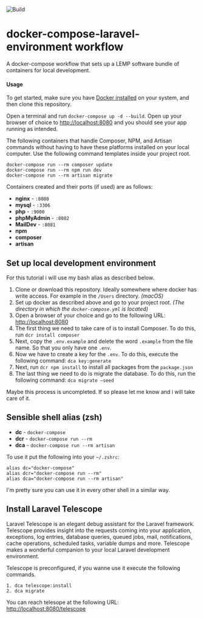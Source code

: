 ![Build](https://github.com/egolive/docker-compose-lemp-laravel-environment/workflows/Build/badge.svg)

# docker-compose-laravel-environment workflow

A docker-compose workflow that sets up a LEMP software bundle of containers for local development. 


#### Usage

To get started, make sure you have [Docker installed](https://docs.docker.com/docker-for-mac/install/) on your system, and then clone this repository.

Open a terminal and run `docker-compose up -d --build`. Open up your browser of choice to [http://localhost:8080](http://localhost:8080) and you should see your app running as intended. 

The following containers that handle Composer, NPM, and Artisan commands without having to have these platforms installed on your local computer. Use the following command templates inside your project root.

~~~~
docker-compose run --rm composer update
docker-compose run --rm npm run dev
docker-compose run --rm artisan migrate
~~~~ 

Containers created and their ports (if used) are as follows:

- **nginx** - `:8080`
- **mysql** - `:3306`
- **php** - `:9000`
- **phpMyAdmin** - `:8082`
- **MailDev** - `:8081`
- **npm**
- **composer**
- **artisan**

## Set up local development environment

For this tutorial i will use my bash alias as described below.

1. Clone or download this repository. Ideally somewhere where docker has write access. For example in the `/Users` directory. _(macOS)_
2. Set up docker as described above and go to your project root. _(The directory in which the `docker-compose.yml` is located)_
3. Open a browser of your choice and go to the following URL: [http://localhost:8080](http://localhost:8080)
4. The first thing we need to take care of is to install Composer. To do this, run `dcr install composer`
5. Next, copy the `.env.example` and delete the word `.example` from the file name. So that you only have one `.env`.
6. Now we have to create a key for the `.env`. To do this, execute the following command: `dca key:generate`
7. Next, run `dcr npm install` to install all packages from the `package.json`
8. The last thing we need to do is migrate the database. To do this, run the following command: `dca migrate —seed`

Maybe this process is uncompleted. If so please let me know and i will take care of it.

## Sensible shell alias (zsh)

- **dc** - `docker-compose`
- **dcr** - `docker-compose run --rm`
- **dca** - `docker-compose run --rm artisan`

To use it put the following into your `~/.zshrc`:

~~~~
alias dc="docker-compose"
alias dcr="docker-compose run --rm"
alias dca="docker-compose run --rm artisan"
~~~~

I'm pretty sure you can use it in every other shell in a similar way.

## Install Laravel Telescope

Laravel Telescope is an elegant debug assistant for the Laravel framework. Telescope provides insight into the requests coming into your application, exceptions, log entries, database queries, queued jobs, mail, notifications, cache operations, scheduled tasks, variable dumps and more. Telescope makes a wonderful companion to your local Laravel development environment.

Telescope is preconfigured, if you wanne use it execute the following commands.

~~~~
1. dca telescope:install
2. dca migrate
~~~~

You can reach telesope at the following URL: [http://localhost:8080/telescope](http://localhost:8080/telescope)
